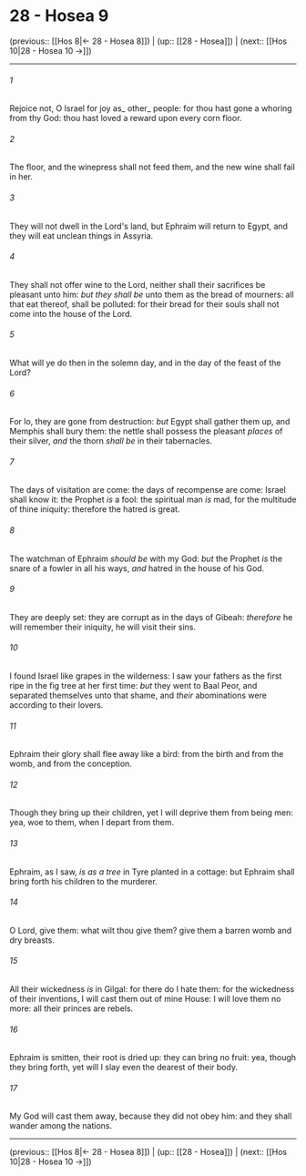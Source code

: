 # 28 - Hosea 9

(previous:: [[Hos 8|← 28 - Hosea 8]]) | (up:: [[28 - Hosea]]) | (next:: [[Hos 10|28 - Hosea 10 →]])

***


###### 1 
Rejoice not, O Israel for joy as_ other_ people: for thou hast gone a whoring from thy God: thou hast loved a reward upon every corn floor. 

###### 2 
The floor, and the winepress shall not feed them, and the new wine shall fail in her. 

###### 3 
They will not dwell in the Lord's land, but Ephraim will return to Egypt, and they will eat unclean things in Assyria. 

###### 4 
They shall not offer wine to the Lord, neither shall their sacrifices be pleasant unto him: _but they shall be_ unto them as the bread of mourners: all that eat thereof, shall be polluted: for their bread for their souls shall not come into the house of the Lord. 

###### 5 
What will ye do then in the solemn day, and in the day of the feast of the Lord? 

###### 6 
For lo, they are gone from destruction: _but_ Egypt shall gather them up, and Memphis shall bury them: the nettle shall possess the pleasant _places_ of their silver, _and_ the thorn _shall be_ in their tabernacles. 

###### 7 
The days of visitation are come: the days of recompense are come: Israel shall know it: the Prophet _is_ a fool: the spiritual man _is_ mad, for the multitude of thine iniquity: therefore the hatred is great. 

###### 8 
The watchman of Ephraim _should be_ with my God: _but_ the Prophet _is_ the snare of a fowler in all his ways, _and_ hatred in the house of his God. 

###### 9 
They are deeply set: they are corrupt as in the days of Gibeah: _therefore_ he will remember their iniquity, he will visit their sins. 

###### 10 
I found Israel like grapes in the wilderness: I saw your fathers as the first ripe in the fig tree at her first time: _but_ they went to Baal Peor, and separated themselves unto that shame, and _their_ abominations were according to their lovers. 

###### 11 
Ephraim their glory shall flee away like a bird: from the birth and from the womb, and from the conception. 

###### 12 
Though they bring up their children, yet I will deprive them from being men: yea, woe to them, when I depart from them. 

###### 13 
Ephraim, as I saw, _is as a tree_ in Tyre planted in a cottage: but Ephraim shall bring forth his children to the murderer. 

###### 14 
O Lord, give them: what wilt thou give them? give them a barren womb and dry breasts. 

###### 15 
All their wickedness _is_ in Gilgal: for there do I hate them: for the wickedness of their inventions, I will cast them out of mine House: I will love them no more: all their princes are rebels. 

###### 16 
Ephraim is smitten, their root is dried up: they can bring no fruit: yea, though they bring forth, yet will I slay even the dearest of their body. 

###### 17 
My God will cast them away, because they did not obey him: and they shall wander among the nations.

***

(previous:: [[Hos 8|← 28 - Hosea 8]]) | (up:: [[28 - Hosea]]) | (next:: [[Hos 10|28 - Hosea 10 →]])
